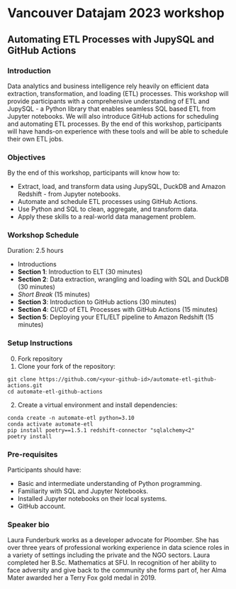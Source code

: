 # Vancouver Datajam 2023 workshop

## Automating ETL Processes with JupySQL and GitHub Actions

### Introduction

Data analytics and business intelligence rely heavily on efficient data extraction, transformation, and loading (ETL) processes. This workshop will provide participants with a comprehensive understanding of ETL and JupySQL - a Python library that enables seamless SQL based ETL from Jupyter notebooks. We will also introduce GitHub actions for scheduling and automating ETL processes. By the end of this workshop, participants will have hands-on experience with these tools and will be able to schedule their own ETL jobs.

### Objectives

By the end of this workshop, participants will know how to:

* Extract, load, and transform data using JupySQL, DuckDB and Amazon Redshift - from Jupyter notebooks.
* Automate and schedule ETL processes using GitHub Actions.
* Use Python and SQL to clean, aggregate, and transform data.
* Apply these skills to a real-world data management problem.

### Workshop Schedule

Duration: 2.5 hours

* Introductions
* **Section 1**: Introduction to ELT  (30 minutes)
* **Section 2**: Data extraction, wrangling and loading with SQL and DuckDB (30 minutes)
* *Short Break* (15 minutes)
* **Section 3**: Introduction to GitHub actions (30 minutes)
* **Section 4**: CI/CD of ETL Processes with GitHub Actions (15 minutes)
* **Section 5**: Deploying your ETL/ELT pipeline to Amazon Redshift  (15 minutes)

### Setup Instructions

0. Fork repository
1. Clone your fork of the repository: 

```
git clone https://github.com/<your-github-id>/automate-etl-github-actions.git
cd automate-etl-github-actions
```

2. Create a virtual environment and install dependencies:

```
conda create -n automate-etl python=3.10
conda activate automate-etl
pip install poetry==1.5.1 redshift-connector "sqlalchemy<2"
poetry install
```

### Pre-requisites

Participants should have:
* Basic and intermediate understanding of Python programming.
* Familiarity with SQL and Jupyter Notebooks.
* Installed Jupyter notebooks on their local systems.
* GitHub account.

### Speaker bio

Laura Funderburk works as a developer advocate for Ploomber. She has over three years of professional working experience in data science roles in a variety of settings including the private and the NGO sectors. Laura completed her B.Sc. Mathematics at SFU. In recognition of her ability to face adversity and give back to the community she forms part of, her Alma Mater awarded her a Terry Fox gold medal in 2019.
